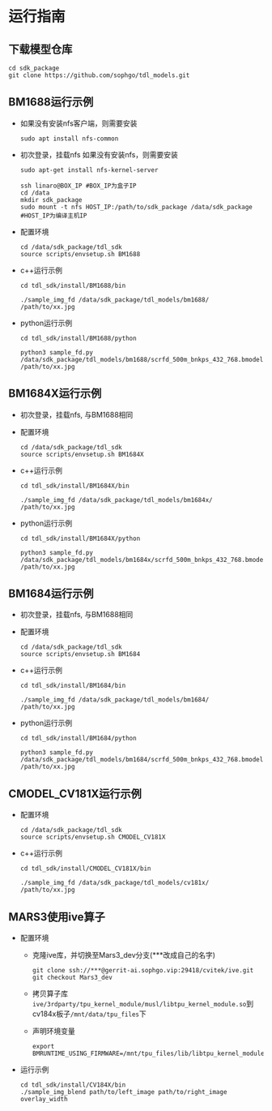 # 运行指南

## 下载模型仓库

```shell
cd sdk_package
git clone https://github.com/sophgo/tdl_models.git
```

## BM1688运行示例

* 如果没有安装nfs客户端，则需要安装

    ```shell
    sudo apt install nfs-common
    ```

* 初次登录，挂载nfs
    如果没有安装nfs，则需要安装

    ```shell
    sudo apt-get install nfs-kernel-server
    ```

    ```shell
    ssh linaro@BOX_IP #BOX_IP为盒子IP
    cd /data
    mkdir sdk_package
    sudo mount -t nfs HOST_IP:/path/to/sdk_package /data/sdk_package #HOST_IP为编译主机IP
    ```

* 配置环境

    ```shell
    cd /data/sdk_package/tdl_sdk
    source scripts/envsetup.sh BM1688
    ```

* c++运行示例

    ```shell
    cd tdl_sdk/install/BM1688/bin

    ./sample_img_fd /data/sdk_package/tdl_models/bm1688/ /path/to/xx.jpg
    ```

* python运行示例

    ```shell
    cd tdl_sdk/install/BM1688/python

    python3 sample_fd.py /data/sdk_package/tdl_models/bm1688/scrfd_500m_bnkps_432_768.bmodel /path/to/xx.jpg
    ```

## BM1684X运行示例

* 初次登录，挂载nfs, 与BM1688相同

* 配置环境

    ```shell
    cd /data/sdk_package/tdl_sdk
    source scripts/envsetup.sh BM1684X
    ```

* c++运行示例

    ```shell
    cd tdl_sdk/install/BM1684X/bin

    ./sample_img_fd /data/sdk_package/tdl_models/bm1684x/ /path/to/xx.jpg
    ```

* python运行示例

    ```shell
    cd tdl_sdk/install/BM1684X/python

    python3 sample_fd.py /data/sdk_package/tdl_models/bm1684x/scrfd_500m_bnkps_432_768.bmodel /path/to/xx.jpg
    ```

## BM1684运行示例

* 初次登录，挂载nfs, 与BM1688相同

* 配置环境

    ```shell
    cd /data/sdk_package/tdl_sdk
    source scripts/envsetup.sh BM1684
    ```

* c++运行示例

    ```shell
    cd tdl_sdk/install/BM1684/bin

    ./sample_img_fd /data/sdk_package/tdl_models/bm1684/ /path/to/xx.jpg
    ```

* python运行示例

    ```shell
    cd tdl_sdk/install/BM1684/python

    python3 sample_fd.py /data/sdk_package/tdl_models/bm1684/scrfd_500m_bnkps_432_768.bmodel /path/to/xx.jpg
    ```

## CMODEL_CV181X运行示例

* 配置环境

    ```shell
    cd /data/sdk_package/tdl_sdk
    source scripts/envsetup.sh CMODEL_CV181X
    ```

* c++运行示例

    ```shell
    cd tdl_sdk/install/CMODEL_CV181X/bin

    ./sample_img_fd /data/sdk_package/tdl_models/cv181x/ /path/to/xx.jpg
    ```

## MARS3使用ive算子

* 配置环境
  * 克隆ive库，并切换至Mars3_dev分支(***改成自己的名字)

    ```shell
    git clone ssh://***@gerrit-ai.sophgo.vip:29418/cvitek/ive.git
    git checkout Mars3_dev
    ```

  * 拷贝算子库`ive/3rdparty/tpu_kernel_module/musl/libtpu_kernel_module.so`到cv184x板子`/mnt/data/tpu_files`下

  * 声明环境变量

    ```shell
    export BMRUNTIME_USING_FIRMWARE=/mnt/tpu_files/lib/libtpu_kernel_module.so
    ```

* 运行示例

  ```shell
  cd tdl_sdk/install/CV184X/bin
  ./sample_img_blend path/to/left_image path/to/right_image overlay_width
  ```
